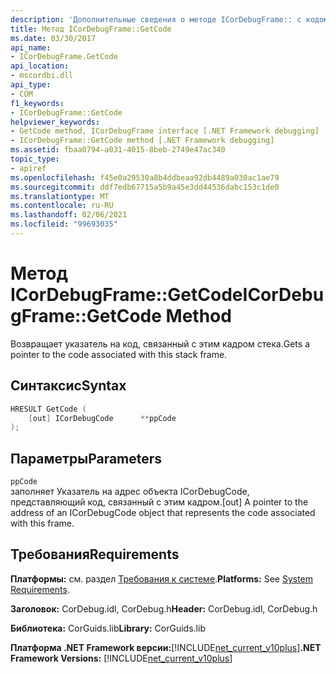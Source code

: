```yaml
---
description: 'Дополнительные сведения о методе ICorDebugFrame:: с кодом'
title: Метод ICorDebugFrame::GetCode
ms.date: 03/30/2017
api_name:
- ICorDebugFrame.GetCode
api_location:
- mscordbi.dll
api_type:
- COM
f1_keywords:
- ICorDebugFrame::GetCode
helpviewer_keywords:
- GetCode method, ICorDebugFrame interface [.NET Framework debugging]
- ICorDebugFrame::GetCode method [.NET Framework debugging]
ms.assetid: fbaa0794-a031-4015-8beb-2749e47ac340
topic_type:
- apiref
ms.openlocfilehash: f45e0a29530a8b4ddbeaa92db4489a030ac1ae79
ms.sourcegitcommit: ddf7edb67715a5b9a45e3dd44536dabc153c1de0
ms.translationtype: MT
ms.contentlocale: ru-RU
ms.lasthandoff: 02/06/2021
ms.locfileid: "99693035"
---
```

# <a name="icordebugframegetcode-method"></a><span data-ttu-id="77abb-103">Метод ICorDebugFrame::GetCode</span><span class="sxs-lookup"><span data-stu-id="77abb-103">ICorDebugFrame::GetCode Method</span></span>

<span data-ttu-id="77abb-104">Возвращает указатель на код, связанный с этим кадром стека.</span><span class="sxs-lookup"><span data-stu-id="77abb-104">Gets a pointer to the code associated with this stack frame.</span></span>  
  
## <a name="syntax"></a><span data-ttu-id="77abb-105">Синтаксис</span><span class="sxs-lookup"><span data-stu-id="77abb-105">Syntax</span></span>  
  
```cpp  
HRESULT GetCode (  
    [out] ICorDebugCode      **ppCode  
);  
```  
  
## <a name="parameters"></a><span data-ttu-id="77abb-106">Параметры</span><span class="sxs-lookup"><span data-stu-id="77abb-106">Parameters</span></span>  

 `ppCode`  
 <span data-ttu-id="77abb-107">заполняет Указатель на адрес объекта ICorDebugCode, представляющий код, связанный с этим кадром.</span><span class="sxs-lookup"><span data-stu-id="77abb-107">[out] A pointer to the address of an ICorDebugCode object that represents the code associated with this frame.</span></span>  
  
## <a name="requirements"></a><span data-ttu-id="77abb-108">Требования</span><span class="sxs-lookup"><span data-stu-id="77abb-108">Requirements</span></span>  

 <span data-ttu-id="77abb-109">**Платформы:** см. раздел [Требования к системе](../../get-started/system-requirements.md).</span><span class="sxs-lookup"><span data-stu-id="77abb-109">**Platforms:** See [System Requirements](../../get-started/system-requirements.md).</span></span>  
  
 <span data-ttu-id="77abb-110">**Заголовок:** CorDebug.idl, CorDebug.h</span><span class="sxs-lookup"><span data-stu-id="77abb-110">**Header:** CorDebug.idl, CorDebug.h</span></span>  
  
 <span data-ttu-id="77abb-111">**Библиотека:** CorGuids.lib</span><span class="sxs-lookup"><span data-stu-id="77abb-111">**Library:** CorGuids.lib</span></span>  
  
 <span data-ttu-id="77abb-112">**Платформа .NET Framework версии:**[!INCLUDE[net_current_v10plus](../../../../includes/net-current-v10plus-md.md)]</span><span class="sxs-lookup"><span data-stu-id="77abb-112">**.NET Framework Versions:** [!INCLUDE[net_current_v10plus](../../../../includes/net-current-v10plus-md.md)]</span></span>
